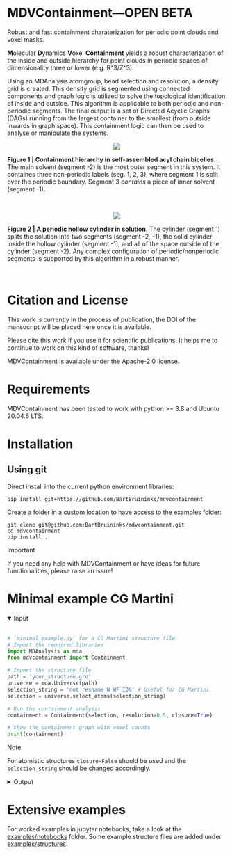 # MDVContainment—OPEN BETA
Robust and fast containment charaterization for periodic point clouds and voxel masks.

**M**olecular **D**ynamics **V**oxel **Containment** yields a robust characterization of the inside and outside hierarchy for point clouds in periodic spaces of dimensionality three or lower (e.g. R^3/Z^3).

Using an MDAnalysis atomgroup, bead selection and resolution, a density grid is created. This density grid is segmented using connected components and graph logic is utilized to solve the topological identification of inside and outside. This algorithm is applicable to both periodic and non-periodic segments. The final output is a set of Directed Acyclic Graphs (DAGs) running from the largest container to the smallest (from outside inwards in graph space). This containment logic can then be used to analyse or manipulate the systems.

<p align="center">
  <img src="https://github.com/BartBruininks/mdvcontainment/assets/1488903/be5fff63-a967-47c2-a933-a3ecb7dcd5de">
</p>

**Figure 1 | Containment hierarchy in self-assembled acyl chain bicelles.** The main solvent (segment -2) is the most outer segment in this system. It containes three non-periodic labels (seg. 1, 2, 3), where segment 1 is split over the periodic boundary. Segment 3 *contains* a piece of inner solvent (segment -1).

$~$

<p align="center">
  <img src="https://github.com/BartBruininks/mdvcontainment/assets/1488903/da3d8cdb-682f-4fe3-b7dc-bced188b390d">
</p>
 
**Figure 2 | A periodic hollow cylinder in solution**. The cylinder (segment 1) splits the solution into two segments (segment -2, -1), the solid cylinder inside the hollow cylinder (segment -1), and all of the space outside of the cylinder (segment -2). Any complex configuration of periodic/nonperiodic segments is supported by this algorithm in a robust manner.

$~$

# Citation and License
This work is currently in the process of publication, the DOI of the mansucript will be placed here once it is available. 

Please cite this work if you use it for scientific publications. It helps me to continue to work on this kind of software, thanks!

MDVContainment is available under the Apache-2.0 license.

# Requirements
MDVContainment has been tested to work with python >= 3.8 and Ubuntu 20.04.6 LTS. 

# Installation
## Using git
Direct install into the current python environment libraries:

```console
pip install git+https://github.com/BartBruininks/mdvcontainment
```

Create a folder in a custom location to have access to the examples folder:

```console
git clone git@github.com:BartBruininks/mdvcontainment.git
cd mdvcontainment
pip install .
```

> [!IMPORTANT]
> If you need any help with MDVContainment or have ideas for future functionalities, please raise an issue!

# Minimal example CG Martini
<details open>
<summary>Input</summary>
<br>

```python
# `minimal_example.py` for a CG Martini structure file
# Import the required libraries
import MDAnalysis as mda
from mdvcontainment import Containment

# Import the structure file
path = 'your_structure.gro'
universe = mda.Universe(path)
selection_string = 'not resname W WF ION' # Useful for CG Martini
selection = universe.select_atoms(selection_string)

# Run the containment analysis
containment = Containment(selection, resolution=0.5, closure=True)

# Show the containment graph with voxel counts
print(containment)
```
</details>

> [!NOTE]
> For atomistic structures `closure=False` should be used and the `selection_string`
> should be changed accordingly.

<details>
<summary>Output</summary>
<br>

```
Containment Graph with 3 components (component: nvoxels):
└── [-2: 54461]
    └── [1: 15403]
        └── [-1: 5136]
```
</details>


# Extensive examples
For worked examples in jupyter notebooks, take a look at the [examples/notebooks](https://github.com/BartBruininks/mdvcontainment/tree/main/examples/notebooks) folder. Some example structure files are added under [examples/structures](https://github.com/BartBruininks/mdvcontainment/tree/main/examples/structures).





